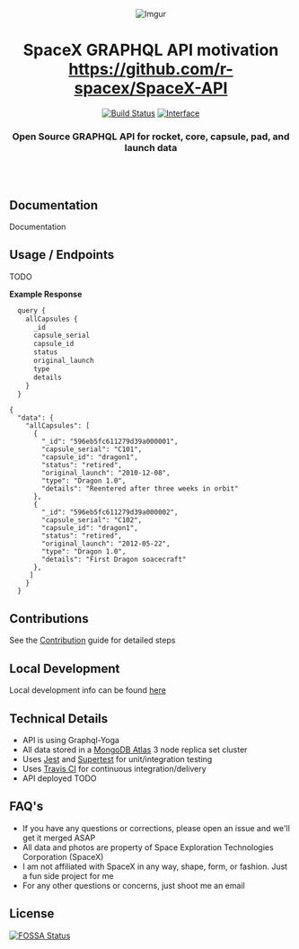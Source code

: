 <div align="center">

![Imgur](https://i.imgur.com/5JlPtsF.jpg)

# SpaceX GRAPHQL API motivation https://github.com/r-spacex/SpaceX-API

[![Build Status](https://travis-ci.org/ronal2do/Graphql-SpaceX-API.svg?branch=master)](https://travis-ci.org/ronal2do/Graphql-SpaceX-API)
[![Interface](https://img.shields.io/badge/interface-grapqhl-ff69b4.svg)]()

### Open Source GRAPHQL API for rocket, core, capsule, pad, and launch data

<br></br>

</div>

## Documentation

Documentation

## Usage / Endpoints

TODO

**Example Response**

```js
  query {
    allCapsules {
      _id
      capsule_serial
      capsule_id
      status
      original_launch
      type
      details
    }
  }
```

```
{
  "data": {
    "allCapsules": [
      {
        "_id": "596eb5fc611279d39a000001",
        "capsule_serial": "C101",
        "capsule_id": "dragon1",
        "status": "retired",
        "original_launch": "2010-12-08",
        "type": "Dragon 1.0",
        "details": "Reentered after three weeks in orbit"
      },
      {
        "_id": "596eb5fc611279d39a000002",
        "capsule_serial": "C102",
        "capsule_id": "dragon1",
        "status": "retired",
        "original_launch": "2012-05-22",
        "type": "Dragon 1.0",
        "details": "First Dragon soacecraft"
      },
     ]
    }
  }
```

## Contributions

See the [Contribution](https://github.com/r-spacex/SpaceX-API/blob/master/CONTRIBUTING.md) guide for detailed steps

## Local Development

Local development info can be found [here](https://github.com/r-spacex/SpaceX-API/wiki/Local-Development)

## Technical Details

* API is using Graphql-Yoga
* All data stored in a [MongoDB Atlas](https://www.mongodb.com/cloud/atlas) 3 node replica set cluster
* Uses [Jest](https://facebook.github.io/jest/) and [Supertest](https://github.com/visionmedia/supertest) for unit/integration testing
* Uses [Travis CI](https://travis-ci.org/) for continuous integration/delivery
* API deployed TODO

## FAQ's

* If you have any questions or corrections, please open an issue and we'll get it merged ASAP
* All data and photos are property of Space Exploration Technologies Corporation (SpaceX)
* I am not affiliated with SpaceX in any way, shape, form, or fashion. Just a fun side project for me
* For any other questions or concerns, just shoot me an email

## License

[![FOSSA Status](https://app.fossa.io/api/projects/git%2Bgithub.com%2Fronal2do%2FGraphql-SpaceX-API.svg?type=large)](https://app.fossa.io/projects/git%2Bgithub.com%2Fronal2do%2FGraphql-SpaceX-API?ref=badge_large)
